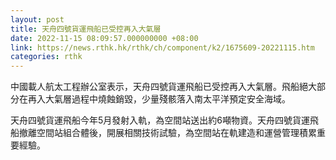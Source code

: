 ```yaml
---
layout: post
title: 天舟四號貨運飛船已受控再入大氣層
date: 2022-11-15 08:09:57.000000000 +08:00
link: https://news.rthk.hk/rthk/ch/component/k2/1675609-20221115.htm
categories: rthk
---
```


中國載人航太工程辦公室表示，天舟四號貨運飛船已受控再入大氣層。飛船絕大部分在再入大氣層過程中燒蝕銷毀，少量殘骸落入南太平洋預定安全海域。

天舟四號貨運飛船今年5月發射入軌，為空間站送出約6噸物資。天舟四號貨運飛船撤離空間站組合體後，開展相關技術試驗，為空間站在軌建造和運營管理積累重要經驗。
